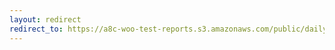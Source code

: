 ```yaml
---
layout: redirect
redirect_to: https://a8c-woo-test-reports.s3.amazonaws.com/public/daily/woocommerce-services/e2e/index.html
---
```

